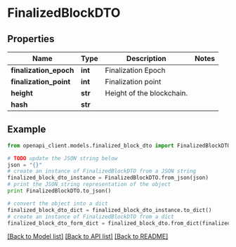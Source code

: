 # FinalizedBlockDTO


## Properties

Name | Type | Description | Notes
------------ | ------------- | ------------- | -------------
**finalization_epoch** | **int** | Finalization Epoch | 
**finalization_point** | **int** | Finalization point | 
**height** | **str** | Height of the blockchain. | 
**hash** | **str** |  | 

## Example

```python
from openapi_client.models.finalized_block_dto import FinalizedBlockDTO

# TODO update the JSON string below
json = "{}"
# create an instance of FinalizedBlockDTO from a JSON string
finalized_block_dto_instance = FinalizedBlockDTO.from_json(json)
# print the JSON string representation of the object
print FinalizedBlockDTO.to_json()

# convert the object into a dict
finalized_block_dto_dict = finalized_block_dto_instance.to_dict()
# create an instance of FinalizedBlockDTO from a dict
finalized_block_dto_form_dict = finalized_block_dto.from_dict(finalized_block_dto_dict)
```
[[Back to Model list]](../README.md#documentation-for-models) [[Back to API list]](../README.md#documentation-for-api-endpoints) [[Back to README]](../README.md)



